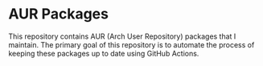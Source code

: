 # AUR Packages

This repository contains AUR (Arch User Repository) packages that I maintain. The primary goal of this repository is to automate the process of keeping these packages up to date using GitHub Actions.
